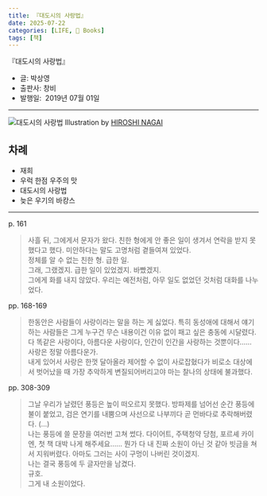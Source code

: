 ```yaml
---
title: 『대도시의 사랑법』
date: 2025-07-22
categories: [LIFE, 📖 Books]
tags: [책]
---
```



『대도시의 사랑법』
- 글: 박상영
- 출판사: 창비
- 발행일:  2019년 07월 01일


--- 


![대도시의 사랑법](https://kr.object.ncloudstorage.com/changbi/old/uploads/2019/06/20190628_055533.jpg)
Illustration by [HIROSHI NAGAI](https://en.wikipedia.org/wiki/Hiroshi_Nagai)



## 차례

- 재희
- 우럭 한점 우주의 맛
- 대도시의 사랑법
- 늦은 우기의 바캉스


---


p. 161  
> 사흘 뒤, 그에게서 문자가 왔다. 친한 형에게 안 좋은 일이 생겨서 연락을 받지 못했다고 했다. 미안하다는 말도 고명처럼 곁들여져 있었다.  
> 정체를 알 수 없는 친한 형. 급한 일.  
> 그래, 그랬겠지. 급한 일이 있었겠지. 바빴겠지.  
> 그에게 화를 내지 않았다.  우리는 예전처럼, 아무 일도 없었던 것처럼 대화를 나누었다.  


pp. 168-169  
> 한동안은 사람들이 사랑이라는 말을 하는 게 싫었다. 특히 동성애에 대해서 얘기하는 사람들은 그게 누구건 무슨 내용이건 이유 없이 패고 싶은 충동에 시달렸다. 다 똑같은 사랑이다, 아름다운 사랑이다, 인간이 인간을 사랑하는 것뿐이다……  
> 사랑은 정말 아름다운가.  
> 내게 있어서 사랑은 한껏 달아올라 제어할 수 없이 사로잡혔다가 비로소 대상에서 벗어났을 때 가장 추악하게 변질되어버리고야 마는 찰나의 상태에 불과했다.  


pp. 308-309  
> 그날 우리가 날렸던 풍등은 높이 떠오르지 못했다.  방파제를 넘어선 순간 풍등에 불이 붙었고, 검은 연기를 내뿜으며 사선으로 나부끼다 곧 먼바다로 추락해버렸다.  (...)  
> 나는 풍등에 쓸 문장을 여러번 고쳐 썼다. 다이어트, 주택청약 당첨, 포르셰 카이엔, 첫 책 대박 나게 해주세요…… 뭔가 다 내 진짜 소원이 아닌 것 같아 빗금을 쳐서 지워버렸다. 아마도 그러는 사이 구멍이 나버린 것이겠지.  
> 나는 결국 풍등에 두 글자만을 남겼다.  
> 규호.  
> 그게 내 소원이었다.    

